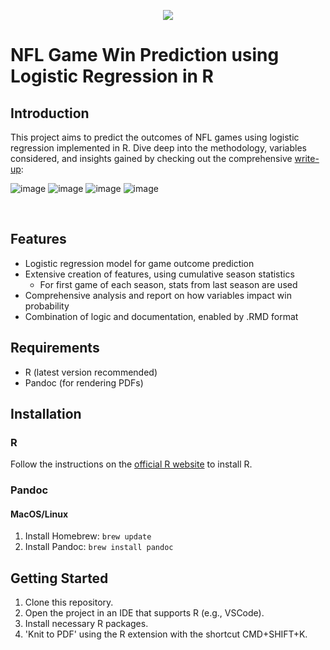 
<p align="center">
  <img src="./assets/football-field.jpg" />
</p>

# NFL Game Win Prediction using Logistic Regression in R

## Introduction
This project aims to predict the outcomes of NFL games using logistic regression implemented in R. Dive deep into the methodology, variables considered, and insights gained by checking out the comprehensive [write-up](NFL-game-win-classifier.pdf):

![image](./assets/pdf-to-jpg/page-0.jpg)
![image](./assets/pdf-to-jpg/page-1.jpg)
![image](./assets/pdf-to-jpg/page-2.jpg)
![image](./assets/pdf-to-jpg/page-3.jpg)

<br />

## Features
- Logistic regression model for game outcome prediction
- Extensive creation of features, using cumulative season statistics
    - For first game of each season, stats from last season are used
- Comprehensive analysis and report on how variables impact win probability
- Combination of logic and documentation, enabled by .RMD format

## Requirements
- R (latest version recommended)
- Pandoc (for rendering PDFs)

## Installation

### R
Follow the instructions on the [official R website](https://www.r-project.org/) to install R.

### Pandoc
#### MacOS/Linux
1. Install Homebrew: `brew update`
2. Install Pandoc: `brew install pandoc`

## Getting Started
1. Clone this repository.
2. Open the project in an IDE that supports R (e.g., VSCode).
3. Install necessary R packages.
4. 'Knit to PDF' using the R extension with the shortcut CMD+SHIFT+K.

